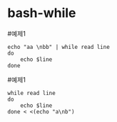 # bash-while

#예제1

	echo "aa \nbb" | while read line 
	do 
		echo $line 
	done

#예제1

	while read line 
	do 
		echo $line 
	done < <(echo "a\nb")
